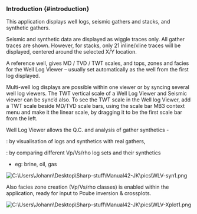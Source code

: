 ### Introduction {#introduction}

This application displays well logs, seismic gathers and stacks, and synthetic gathers.

Seismic and synthetic data are displayed as wiggle traces only. All gather traces are shown. However, for stacks, only 21 inline/xline traces will be displayed, centered around the selected X/Y location.

A reference well, gives MD / TVD / TWT scales, and tops, zones and facies for the Well Log Viewer – usually set automatically as the well from the first log displayed.

Multi-well log displays are possible within one viewer or by syncing several well log viewers. The TWT vertical scale of a Well Log Viewer and Seismic viewer can be sync’d also. To see the TWT scale in the Well log Viewer, add a TWT scale beside MD/TVD scale bars, using the scale bar MB3 context menu and make it the linear scale, by dragging it to be the first scale bar from the left.

Well Log Viewer allows the Q.C. and analysis of gather synthetics -

: by visualisation of logs and synthetics with real gathers,

: by comparing different Vp/Vs/rho log sets and their synthetics

- eg: brine, oil, gas

![C:\Users\Johann\Desktop\Sharp-stuff\Manual42-JK\pics\WLV-syn1.png](C:\Temp\Gitbook3\export\assets\cusersjohanndesktopsharp-stuff.png)

Also facies zone creation (Vp/Vs/rho classes) is enabled within the application, ready for input to Pcube inversion &amp; crossplots.

![C:\Users\Johann\Desktop\Sharp-stuff\Manual42-JK\pics\WLV-Xplot1.png](C:\Temp\Gitbook3\export\assets\cusersjohanndesktopsharp-stuff.png)